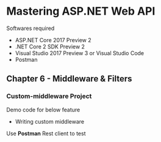# Mastering ASP.NET Web API

Softwares required

* ASP.NET Core 2017 Preview 2
* .NET Core 2 SDK Preview 2
* Visual Studio 2017 Preview 3 or Visual Studio Code
* Postman

## Chapter 6 - Middleware & Filters

### Custom-middleware Project

Demo code for below feature

* Writing custom middleware


Use **Postman** Rest client to test
